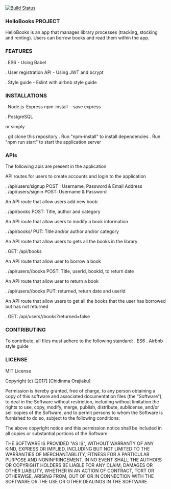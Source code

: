[![Build Status](https://travis-ci.org/ChidinmaOrajiaku/HelloBooksProject.svg?branch=test)](https://travis-ci.org/ChidinmaOrajiaku/HelloBooksProject)

### HelloBooks PROJECT

HelloBooks is an app that manages library processes (tracking, stocking and renting). Users can borrow books and read them within the app.

### FEATURES

. ES6 - Using Babel

. User registration API - Using JWT and bcrypt

. Style guide - Eslint with airbnb style guide

### INSTALLATIONS

. Node.js-Express npm-install --save express

. PostgreSQL

or simply

. git clone this repository . Run "npm-install" to install dependencies . Run "npm run start" to start the application server

### APIs

The following apis are present in the application

API routes for users to create accounts and login to the application

   . /api/users/signup
         POST : Username, Password & Email Address     
   . /api/users/signin
        POST: Username & Password
        
An API route that allow users add new book:

   . /api/books
      POST: Title, author and category
      
An API route that allow users to modify a book information

   . /api/books/<bookId>
      PUT: Title and/or author and/or category
   
An API route that allow users to gets all the books in the library

   . GET: /api/books
   
An API route that allow user to borrow a book

   . /api/users/<userId>/books
     POST: Title, userId, bookId, to return date
   
An API route that allow user to return a book

   . /api/users/<userId>/books
     PUT: returned, return date and userId
   
An API route that allow users to get all the books that the user has borrowed but has not returned

   . GET: /api/users/<userId>/books?returned=false
   
### CONTRIBUTING

To contribute, all files must adhere to the following standard: . ES6 . Airbnb style guide

### LICENSE

MIT License

Copyright (c) [2017] [Chidinma Orajiaku]

Permission is hereby granted, free of charge, to any person obtaining a copy of this software and associated documentation files (the "Software"), to deal in the Software without restriction, including without limitation the rights to use, copy, modify, merge, publish, distribute, sublicense, and/or sell copies of the Software, and to permit persons to whom the Software is furnished to do so, subject to the following conditions:

The above copyright notice and this permission notice shall be included in all copies or substantial portions of the Software.

THE SOFTWARE IS PROVIDED "AS IS", WITHOUT WARRANTY OF ANY KIND, EXPRESS OR IMPLIED, INCLUDING BUT NOT LIMITED TO THE WARRANTIES OF MERCHANTABILITY, FITNESS FOR A PARTICULAR PURPOSE AND NONINFRINGEMENT. IN NO EVENT SHALL THE AUTHORS OR COPYRIGHT HOLDERS BE LIABLE FOR ANY CLAIM, DAMAGES OR OTHER LIABILITY, WHETHER IN AN ACTION OF CONTRACT, TORT OR OTHERWISE, ARISING FROM, OUT OF OR IN CONNECTION WITH THE SOFTWARE OR THE USE OR OTHER DEALINGS IN THE SOFTWARE.
